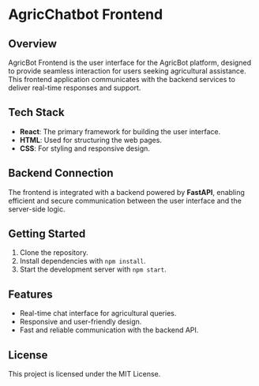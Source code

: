 # AgricChatbot Frontend

## Overview

AgricBot Frontend is the user interface for the AgricBot platform, designed to provide seamless interaction for users seeking agricultural assistance. This frontend application communicates with the backend services to deliver real-time responses and support.

## Tech Stack

- **React**: The primary framework for building the user interface.
- **HTML**: Used for structuring the web pages.
- **CSS**: For styling and responsive design.

## Backend Connection

The frontend is integrated with a backend powered by **FastAPI**, enabling efficient and secure communication between the user interface and the server-side logic.

## Getting Started

1. Clone the repository.
2. Install dependencies with `npm install`.
3. Start the development server with `npm start`.

## Features

- Real-time chat interface for agricultural queries.
- Responsive and user-friendly design.
- Fast and reliable communication with the backend API.

## License

This project is licensed under the MIT License.